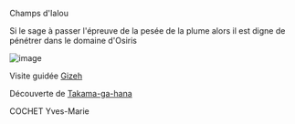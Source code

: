 Champs d'Ialou

Si le sage à passer l'épreuve de la pesée de la plume alors il est digne de pénétrer dans le domaine d'Osiris

![image](https://user-images.githubusercontent.com/115085398/196279079-78465ca4-946c-445f-8401-0478d1b30206.png)


Visite guidée [Gizeh](https://github.com/Doothrat/TP2-Labyrinthe/blob/main/finish.md)

Découverte de [Takama-ga-hana](https://github.com/Doothrat/TP2-Labyrinthe/blob/main/takama-ga-hara.md)

COCHET Yves-Marie

